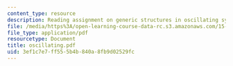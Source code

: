 ```yaml
---
content_type: resource
description: Reading assignment on generic structures in oscillating systems.
file: /media/https%3A/open-learning-course-data-rc.s3.amazonaws.com/15-988-system-dynamics-self-study-fall-1998-spring-1999/3ef1c7e7ff555b4b840a8fb9d02529fc_oscillating.pdf
file_type: application/pdf
resourcetype: Document
title: oscillating.pdf
uid: 3ef1c7e7-ff55-5b4b-840a-8fb9d02529fc
---
```

